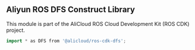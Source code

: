 ## Aliyun ROS DFS Construct Library

This module is part of the AliCloud ROS Cloud Development Kit (ROS CDK) project.

```go
import * as DFS from '@alicloud/ros-cdk-dfs';
```
